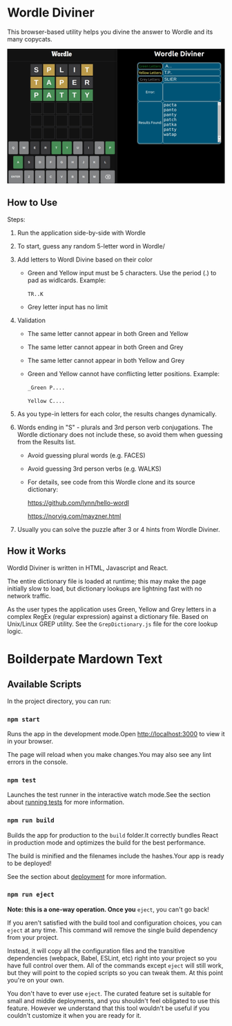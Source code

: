 # Wordle Diviner

This browser-based utility helps you divine the answer to Wordle and its many copycats.

 ![Screenshot](WordleDivinerScreenshot.jpg)


## How to Use

Steps:
1.  Run the application side-by-side with Wordle
2.  To start, guess any random 5-letter word in Wordle/
3.  Add letters to Wordl Divine based on their color
    
    - Green and Yellow input must be 5 characters.  Use the period (.) to pad as widlcards. Example:

        `TR..K`

    - Grey letter input has no limit

4.  Validation

    - The same letter cannot appear in both Green and Yellow

    - The same letter cannot appear in both Green and Grey

    - The same letter cannot appear in both Yellow and Grey

    - Green and Yellow cannot have conflicting letter positions. Example:


        `_Green P....`

        `Yellow C....`


5. As you type-in letters for each color, the results changes dynamically. 

6.  Words ending in "S" - plurals and 3rd person verb conjugations.  The Wordle dictionary does not include these, so avoid them when guessing from the Results list.

    - Avoid guessing plural words (e.g. FACES)

    - Avoid guessing 3rd person verbs (e.g. WALKS)

    - For details, see code from this Wordle clone and its source dictionary:

        https://github.com/lynn/hello-wordl

        https://norvig.com/mayzner.html

7.  Usually you can solve the puzzle after 3 or 4 hints from Wordle Diviner.



## How it Works

Wordld Diviner is written in HTML, Javascript and React. 

The entire dictionary file is loaded at runtime; this may make the page initially slow to load, but dictionary lookups are lightning fast with no network traffic.

As the user types the application uses Green, Yellow and Grey letters in a complex RegEx (regular expression) against a dictionary file.  Based on Unix/Linux GREP utility.  See the `GrepDictionary.js` file for the core lookup logic.





# Boilderpate Mardown Text
## Available Scripts

In the project directory, you can run:

### `npm start`


Runs the app in the development mode.Open <http://localhost:3000> to view it in your browser.


The page will reload when you make changes.You may also see any lint errors in the console.

### `npm test`


Launches the test runner in the interactive watch mode.See the section about [running tests](https://facebook.github.io/create-react-app/docs/running-tests) for more information.

### `npm run build`


Builds the app for production to the `build` folder.It correctly bundles React in production mode and optimizes the build for the best performance.


The build is minified and the filenames include the hashes.Your app is ready to be deployed!

See the section about [deployment](https://facebook.github.io/create-react-app/docs/deployment) for more information.

### `npm run eject`

**Note: this is a one-way operation. Once you** `eject`, you can't go back!

If you aren't satisfied with the build tool and configuration choices, you can `eject` at any time. This command will remove the single build dependency from your project.

Instead, it will copy all the configuration files and the transitive dependencies (webpack, Babel, ESLint, etc) right into your project so you have full control over them. All of the commands except `eject` will still work, but they will point to the copied scripts so you can tweak them. At this point you're on your own.

You don't have to ever use `eject`. The curated feature set is suitable for small and middle deployments, and you shouldn't feel obligated to use this feature. However we understand that this tool wouldn't be useful if you couldn't customize it when you are ready for it.



